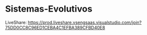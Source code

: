 # Sistemas-Evolutivos

LiveShare: https://prod.liveshare.vsengsaas.visualstudio.com/join?75DD0CC8C96ED1CEBA4C1EFBA389CFBD40E8

